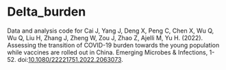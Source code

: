 # Delta_burden
Data and analysis code for Cai J, Yang J, Deng X, Peng C, Chen X, Wu Q, Wu Q, Liu H, Zhang J, Zheng W, Zou J, Zhao Z, Ajelli M, Yu H. (2022). Assessing the transition of COVID-19 burden towards the young population while vaccines are rolled out in China. Emerging Microbes & Infections, 1-52. doi:[10.1080/22221751.2022.2063073](https://doi.org/10.1080/22221751.2022.2063073). 

